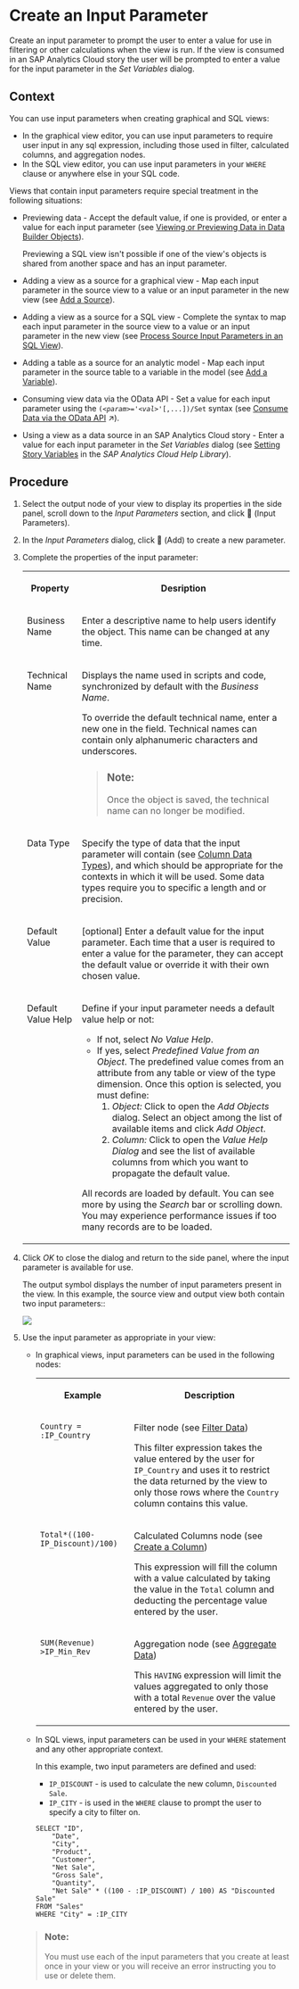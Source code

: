 <!-- loio53fa99ad58c04a1ba3bb87288756dabc -->

<link rel="stylesheet" type="text/css" href="css/sap-icons.css"/>

# Create an Input Parameter

Create an input parameter to prompt the user to enter a value for use in filtering or other calculations when the view is run. If the view is consumed in an SAP Analytics Cloud story the user will be prompted to enter a value for the input parameter in the *Set Variables* dialog. 



## Context

You can use input parameters when creating graphical and SQL views:

-   In the graphical view editor, you can use input parameters to require user input in any sql expression, including those used in filter, calculated columns, and aggregation nodes.
-   In the SQL view editor, you can use input parameters in your `WHERE` clause or anywhere else in your SQL code.

Views that contain input parameters require special treatment in the following situations:

-   Previewing data - Accept the default value, if one is provided, or enter a value for each input parameter \(see [Viewing or Previewing Data in Data Builder Objects](viewing-or-previewing-data-in-data-builder-objects-b338e4a.md)\).

    Previewing a SQL view isn't possible if one of the view's objects is shared from another space and has an input parameter.

-   Adding a view as a source for a graphical view - Map each input parameter in the source view to a value or an input parameter in the new view \(see [Add a Source](add-a-source-1eee180.md)\).
-   Adding a view as a source for a SQL view - Complete the syntax to map each input parameter in the source view to a value or an input parameter in the new view \(see [Process Source Input Parameters in an SQL View](process-source-input-parameters-in-an-sql-view-58d8763.md)\).
-   Adding a table as a source for an analytic model - Map each input parameter in the source table to a variable in the model \(see [Add a Variable](Modeling-Data-in-the-Data-Builder/add-a-variable-cdd8fa0.md)\).
-   Consuming view data via the OData API - Set a value for each input parameter using the <code>(<i class="varname">&lt;param&gt;</i>='<i class="varname">&lt;val&gt;</i>'[,...])/Set</code> syntax \(see [Consume Data via the OData API](https://help.sap.com/viewer/43509d67b8b84e66a30851e832f66911/cloud/en-US/7a453609c8694b029493e7d87e0de60a.html "You can connect to the OData API and consume data exposed as views or analytic models in SAP Analytics Cloud and other clients, tools, and apps that are capable of accessing an OData service and authenticating via an OAuth client.") :arrow_upper_right:\).
-   Using a view as a data source in an SAP Analytics Cloud story - Enter a value for each input parameter in the *Set Variables* dialog \(see [Setting Story Variables](https://help.sap.com/viewer/00f68c2e08b941f081002fd3691d86a7/release/en-US/305dcf7053634875a408a9d9832c8b8f.html) in the *SAP Analytics Cloud Help Library*\).



## Procedure

1.  Select the output node of your view to display its properties in the side panel, scroll down to the *Input Parameters* section, and click <span class="FPA-icons-V3"></span> \(Input Parameters\).

2.  In the *Input Parameters* dialog, click <span class="FPA-icons-V3"></span> \(Add\) to create a new parameter. 

3.  Complete the properties of the input parameter:


    <table>
    <tr>
    <th valign="top">

    Property
    
    </th>
    <th valign="top">

    Desription
    
    </th>
    </tr>
    <tr>
    <td valign="top">
    
    Business Name
    
    </td>
    <td valign="top">
    
    Enter a descriptive name to help users identify the object. This name can be changed at any time. 
    
    </td>
    </tr>
    <tr>
    <td valign="top">
    
    Technical Name
    
    </td>
    <td valign="top">
    
    Displays the name used in scripts and code, synchronized by default with the *Business Name*.

    To override the default technical name, enter a new one in the field. Technical names can contain only alphanumeric characters and underscores.

    > ### Note:  
    > Once the object is saved, the technical name can no longer be modified.


    
    </td>
    </tr>
    <tr>
    <td valign="top">
    
    Data Type
    
    </td>
    <td valign="top">
    
    Specify the type of data that the input parameter will contain \(see [Column Data Types](Acquiring-and-Preparing-Data-in-the-Data-Builder/column-data-types-7b1dc6e.md)\), and which should be appropriate for the contexts in which it will be used. Some data types require you to specific a length and or precision.
    
    </td>
    </tr>
    <tr>
    <td valign="top">
    
    Default Value
    
    </td>
    <td valign="top">
    
    \[optional\] Enter a default value for the input parameter. Each time that a user is required to enter a value for the parameter, they can accept the default value or override it with their own chosen value.
    
    </td>
    </tr>
    <tr>
    <td valign="top">
    
    Default Value Help
    
    </td>
    <td valign="top">
    
    Define if your input parameter needs a default value help or not:

    -   If not, select *No Value Help*.
    -   If yes, select *Predefined Value from an Object*. The predefined value comes from an attribute from any table or view of the type dimension. Once this option is selected, you must define:
        1.  *Object:* Click to open the *Add Objects* dialog. Select an object among the list of available items and click *Add Object*.
        2.  *Column:* Click to open the *Value Help Dialog* and see the list of available columns from which you want to propagate the default value.


    All records are loaded by default. You can see more by using the *Search* bar or scrolling down. You may experience performance issues if too many records are to be loaded.
    
    </td>
    </tr>
    </table>
    
4.  Click *OK* to close the dialog and return to the side panel, where the input parameter is available for use.

    The output symbol displays the number of input parameters present in the view. In this example, the source view and output view both contain two input parameters::

    ![](images/Input_Parameters_Source_Symbol_d4621d9.png)

5.  Use the input parameter as appropriate in your view:

    -   In graphical views, input parameters can be used in the following nodes:


        <table>
        <tr>
        <th valign="top">

        Example
        
        </th>
        <th valign="top">

        Description
        
        </th>
        </tr>
        <tr>
        <td valign="top">
        
        `Country = :IP_Country`
        
        </td>
        <td valign="top">
        
        Filter node \(see [Filter Data](filter-data-6f6fa18.md)\)

        This filter expression takes the value entered by the user for `IP_Country` and uses it to restrict the data returned by the view to only those rows where the `Country` column contains this value.
        
        </td>
        </tr>
        <tr>
        <td valign="top">
        
        `Total*((100-IP_Discount)/100)`
        
        </td>
        <td valign="top">
        
        Calculated Columns node \(see [Create a Column](create-a-column-3897f48.md)\)

        This expression will fill the column with a value calculated by taking the value in the `Total` column and deducting the percentage value entered by the user.
        
        </td>
        </tr>
        <tr>
        <td valign="top">
        
        `SUM(Revenue) >IP_Min_Rev`
        
        </td>
        <td valign="top">
        
        Aggregation node \(see [Aggregate Data](aggregate-data-7733250.md)\)

        This `HAVING` expression will limit the values aggregated to only those with a total `Revenue` over the value entered by the user.
        
        </td>
        </tr>
        </table>
        
    -   In SQL views, input parameters can be used in your `WHERE` statement and any other appropriate context.

        In this example, two input parameters are defined and used:

        -   `IP_DISCOUNT` - is used to calculate the new column, `Discounted Sale`.
        -   `IP_CITY` - is used in the `WHERE` clause to prompt the user to specify a city to filter on.

        ```
        SELECT "ID",
        	"Date",
        	"City",
        	"Product",
        	"Customer",
        	"Net Sale",
        	"Gross Sale",
        	"Quantity",
        	"Net Sale" * ((100 - :IP_DISCOUNT) / 100) AS "Discounted Sale"
        FROM "Sales"
        WHERE "City" = :IP_CITY
        ```


    > ### Note:  
    > You must use each of the input parameters that you create at least once in your view or you will receive an error instructing you to use or delete them.


